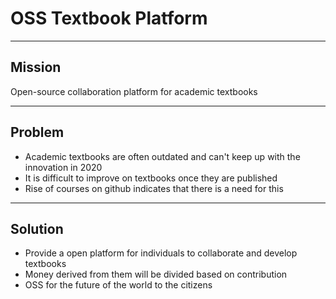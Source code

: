 # OSS Textbook Platform

---

## Mission

Open-source collaboration platform for academic textbooks

---

## Problem

- Academic textbooks are often outdated and can't keep up with the innovation in 2020
- It is difficult to improve on textbooks once they are published
- Rise of courses on github indicates that there is a need for this

---

## Solution

- Provide a open platform for individuals to collaborate and develop textbooks
- Money derived from them will be divided based on contribution
- OSS for the future of the world to the citizens
